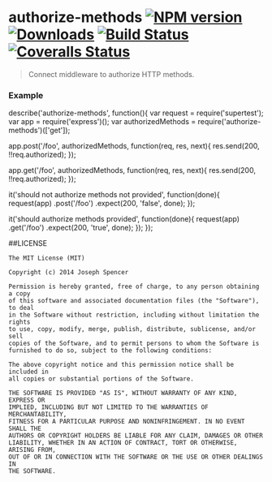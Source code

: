 # authorize-methods [![NPM version][npm-image]][npm-url] [![Downloads][downloads-image]][npm-url] [![Build Status][travis-image]][travis-url] [![Coveralls Status][coveralls-image]][coveralls-url]
> Connect middleware to authorize HTTP methods.

### Example

describe('authorize-methods', function(){
  var request = require('supertest');
  var app = require('express')();
  var authorizedMethods = require('authorize-methods')(['get']);

  app.post('/foo', authorizedMethods, function(req, res, next){
    res.send(200, !!req.authorized);
  });

  app.get('/foo', authorizedMethods, function(req, res, next){
    res.send(200, !!req.authorized);
  });

  it('should not authorize methods not provided', function(done){
    request(app)
    .post('/foo')
    .expect(200, 'false', done);
  });

  it('should authorize methods provided', function(done){
    request(app)
    .get('/foo')
    .expect(200, 'true', done);
  });
});

##LICENSE
``````
The MIT License (MIT)

Copyright (c) 2014 Joseph Spencer

Permission is hereby granted, free of charge, to any person obtaining a copy
of this software and associated documentation files (the "Software"), to deal
in the Software without restriction, including without limitation the rights
to use, copy, modify, merge, publish, distribute, sublicense, and/or sell
copies of the Software, and to permit persons to whom the Software is
furnished to do so, subject to the following conditions:

The above copyright notice and this permission notice shall be included in
all copies or substantial portions of the Software.

THE SOFTWARE IS PROVIDED "AS IS", WITHOUT WARRANTY OF ANY KIND, EXPRESS OR
IMPLIED, INCLUDING BUT NOT LIMITED TO THE WARRANTIES OF MERCHANTABILITY,
FITNESS FOR A PARTICULAR PURPOSE AND NONINFRINGEMENT. IN NO EVENT SHALL THE
AUTHORS OR COPYRIGHT HOLDERS BE LIABLE FOR ANY CLAIM, DAMAGES OR OTHER
LIABILITY, WHETHER IN AN ACTION OF CONTRACT, TORT OR OTHERWISE, ARISING FROM,
OUT OF OR IN CONNECTION WITH THE SOFTWARE OR THE USE OR OTHER DEALINGS IN
THE SOFTWARE.
``````

[downloads-image]: http://img.shields.io/npm/dm/authorize-methods.svg
[npm-url]: https://npmjs.org/package/authorize-methods
[npm-image]: http://img.shields.io/npm/v/authorize-methods.svg

[travis-url]: https://travis-ci.org/jsdevel/node-authorize-methods
[travis-image]: http://img.shields.io/travis/jsdevel/node-authorize-methods.svg

[coveralls-url]: https://coveralls.io/r/jsdevel/node-authorize-methods
[coveralls-image]: http://img.shields.io/coveralls/jsdevel/node-authorize-methods/master.svg
